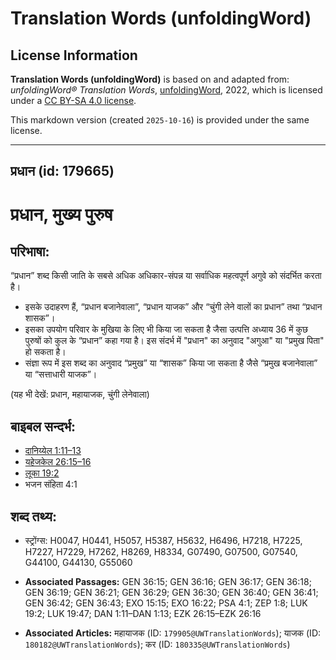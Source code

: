 # Translation Words (unfoldingWord)

## License Information

**Translation Words (unfoldingWord)** is based on and adapted from: _unfoldingWord® Translation Words_, [unfoldingWord](https://unfoldingword.org/utw), 2022, which is licensed under a [CC BY-SA 4.0 license](https://creativecommons.org/licenses/by-sa/4.0/legalcode.en).

This markdown version (created `2025-10-16`) is provided under the same license.



--------------------------------

## प्रधान (id: 179665)

प्रधान, मुख्य पुरुष
===================

परिभाषा:
--------

“प्रधान” शब्द किसी जाति के सबसे अधिक अधिकार\-संपन्न या सर्वाधिक महत्वपूर्ण अगुवे को संदर्भित करता है।

* इसके उदाहरण हैं, “प्रधान बजानेवाला”, “प्रधान याजक” और “चुंगी लेने वालों का प्रधान” तथा “प्रधान शासक”।
* इसका उपयोग परिवार के मुखिया के लिए भी किया जा सकता है जैसा उत्पत्ति अध्याय 36 में कुछ पुरुषों को कुल के “प्रधान” कहा गया है। इस संदर्भ में "प्रधान" का अनुवाद "अगुआ" या "प्रमुख पिता" हो सकता है।
* संज्ञा रूप में इस शब्द का अनुवाद “प्रमुख” या “शासक” किया जा सकता है जैसे “प्रमुख बजानेवाला” या “सत्ताधारी याजक”।

(यह भी देखें: प्रधान, महायाजक, चुंगी लेनेवाला)

बाइबल सन्दर्भ:
--------------

* [दानिय्येल 1:11–13](https://ref.ly/Dan1:11-Dan1:13)
* [यहेजकेल 26:15–16](https://ref.ly/Ezek26:15-Ezek26:16)
* [लूका 19:2](https://ref.ly/Luke19:2)
* भजन संहिता 4:1

शब्द तथ्य:
----------

* स्ट्रोंग्स: H0047, H0441, H5057, H5387, H5632, H6496, H7218, H7225, H7227, H7229, H7262, H8269, H8334, G07490, G07500, G07540, G44100, G44130, G55060

* **Associated Passages:** GEN 36:15; GEN 36:16; GEN 36:17; GEN 36:18; GEN 36:19; GEN 36:21; GEN 36:29; GEN 36:30; GEN 36:40; GEN 36:41; GEN 36:42; GEN 36:43; EXO 15:15; EXO 16:22; PSA 4:1; ZEP 1:8; LUK 19:2; LUK 19:47; DAN 1:11–DAN 1:13; EZK 26:15–EZK 26:16
* **Associated Articles:** महायाजक (ID: `179905@UWTranslationWords`); याजक (ID: `180182@UWTranslationWords`); कर (ID: `180335@UWTranslationWords`)

